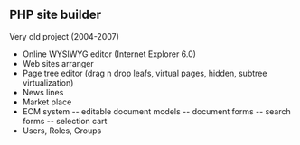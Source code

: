 PHP site builder
----------------

Very old project (2004-2007)

- Online WYSIWYG editor (Internet Explorer 6.0)
- Web sites arranger
- Page tree editor (drag n drop leafs, virtual pages, hidden, subtree virtualization)
- News lines
- Market place
- ECM system 
-- editable document models
-- document forms
-- search forms
-- selection cart
- Users, Roles, Groups


